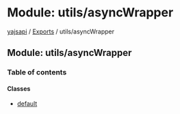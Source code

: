 # Module: utils/asyncWrapper

[yajsapi](../yajsapi.md) / [Exports](./) / utils/asyncWrapper

## Module: utils/asyncWrapper

### Table of contents

#### Classes

* [default](https://github.com/golemfactory/yagna-docs/tree/abb2f31f5ef821e06caefa059aea3cf92d48531b/yajsapi/classes/utils_asyncwrapper.default.md)

